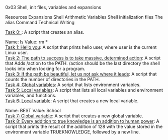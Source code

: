 0x03 Shell, init files, variables and expansions </br>

Resources
Expansions
Shell Arithmetic
Variables
Shell initialization files
The alias Command
Technical Writing

[Task 0: <o>](): A script that creates an alias. </br>

Name: ls
Value: rm * </br>
[Task 1: Hello you](): A script that prints hello user, where user is the current Linux user. </br>
[Task 2: The path to success is to take massive, determined action](): A script that Adds /action to the PATH. /action should be the last directory the shell looks into when looking for a program. </br>
[Task 3: If the path be beautiful, let us not ask where it leads](): A script that counts the number of directories in the PATH.</br> 
[Task 4: Global variables](): A script that lists environment variables.</br>
[Task 5: Local variables](): A script that lists all local variables and environment variables, and functions.</br>
[Task 6: Local variable](): A script that creates a new local variable.</br>

Name: BEST
Value: School </br>
[Task 7: Global variable](): A script that creates a new global variable.</br>
[Task 8: Every addition to true knowledge is an addition to human power](): A script that prints the result of the addition of 128 with the value stored in the environment variable TRUEKNOWLEDGE, followed by a new line.</br>
